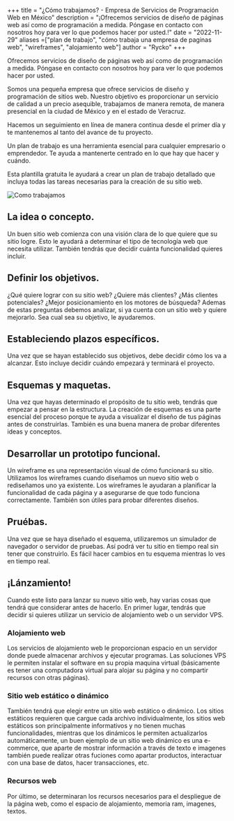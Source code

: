 +++
title = "¿Cómo trabajamos? - Empresa de Servicios de Programación Web en México"
description = "¡Ofrecemos servicios de diseño de páginas web así como de programación a medida. Póngase en contacto con nosotros hoy para ver lo que podemos hacer por usted.!"
date = "2022-11-29"
aliases =["plan de trabajo", "cómo trabaja una empresa de paginas web", "wireframes", "alojamiento web"]
author = "Rycko"
+++

Ofrecemos servicios de diseño de páginas web así como de programación a medida. Póngase en contacto con nosotros hoy para ver lo que podemos hacer por usted.

Somos una pequeña empresa que ofrece servicios de diseño y programación de sitios web. Nuestro objetivo es proporcionar un servicio de calidad a un precio asequible, trabajamos de manera remota, de manera presencial en la ciudad de México y en el estado de Veracruz.

Hacemos un seguimiento en línea de manera continua desde el primer día y te mantenemos al tanto del avance de tu proyecto.

Un plan de trabajo es una herramienta esencial para cualquier empresario o emprendedor. Te ayuda a mantenerte centrado en lo que hay que hacer y cuándo.

Esta plantilla gratuita le ayudará a crear un plan de trabajo detallado que incluya todas las tareas necesarias para la creación de su sitio web.

![Como trabajamos][def]

[def]: /images/work.png

## La idea o concepto.
Un buen sitio web comienza con una visión clara de lo que quiere que su sitio logre. Esto le ayudará a determinar el tipo de tecnología web que necesita utilizar. También tendrás que decidir cuánta funcionalidad quieres incluir.

## Definir los objetivos.
¿Qué quiere lograr con su sitio web? ¿Quiere más clientes? ¿Más clientes potenciales? ¿Mejor posicionamiento en los motores de búsqueda? Ademas de estas preguntas debemos analizar, si ya cuenta con un sitio web y quiere mejorarlo. Sea cual sea su objetivo, le ayudaremos.

## Estableciendo plazos específicos.
Una vez que se hayan establecido sus objetivos, debe decidir cómo los va a alcanzar. Esto incluye decidir cuándo empezará y terminará el proyecto.

## Esquemas y maquetas.
Una vez que hayas determinado el propósito de tu sitio web, tendrás que empezar a pensar en la estructura. La creación de esquemas es una parte esencial del proceso porque te ayuda a visualizar el diseño de tus páginas antes de construirlas. También es una buena manera de probar diferentes ideas y conceptos.

## Desarrollar un prototipo funcional.
Un wireframe es una representación visual de cómo funcionará su sitio. Utilizamos los wireframes cuando diseñamos un nuevo sitio web o rediseñamos uno ya existente. Los wireframes le ayudaran a planificar la funcionalidad de cada página y a asegurarse de que todo funciona correctamente. También son útiles para probar diferentes diseños.

## Pruébas.
Una vez que se haya diseñado el esquema, utilizaremos un simulador de navegador o servidor de pruebas. Así podrá ver tu sitio en tiempo real sin tener que construirlo. Es fácil hacer cambios en tu esquema mientras lo ves en tiempo real.

## ¡Lánzamiento!
Cuando este listo para lanzar su nuevo sitio web, hay varias cosas que tendrá que considerar antes de hacerlo. En primer lugar, tendrás que decidir si quieres utilizar un servicio de alojamiento web o un servidor VPS. 

### Alojamiento web
Los servicios de alojamiento web le proporcionan espacio en un servidor donde puede almacenar archivos y ejecutar programas. Las soluciones VPS le permiten instalar el software en su propia maquina virtual (básicamente es tener una computadora virtual para alojar su página y no compartir recursos con otras páginas). 

### Sitio web estático o dinámico
También tendrá que elegir entre un sitio web estático o dinámico. Los sitios estáticos requieren que cargue cada archivo individualmente, los sitios web estáticos son principalmente informativos y no tienen muchas funcionalidades, mientras que los dinámicos le permiten actualizarlos automáticamente, un buen ejemplo de un sitio web dinámico es una e-commerce, que aparte de mostrar información a través de texto e imagenes también puede realizar otras fuciones como apartar productos, interactuar con una base de datos, hacer transacciones, etc. 

### Recursos web
Por último, se determinaran los recursos necesarios para el despliegue de la página web, como el espacio de alojamiento, memoria ram, imagenes, textos.

